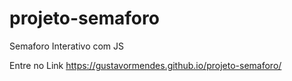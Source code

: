 # projeto-semaforo
Semaforo Interativo com JS

Entre no Link https://gustavormendes.github.io/projeto-semaforo/
